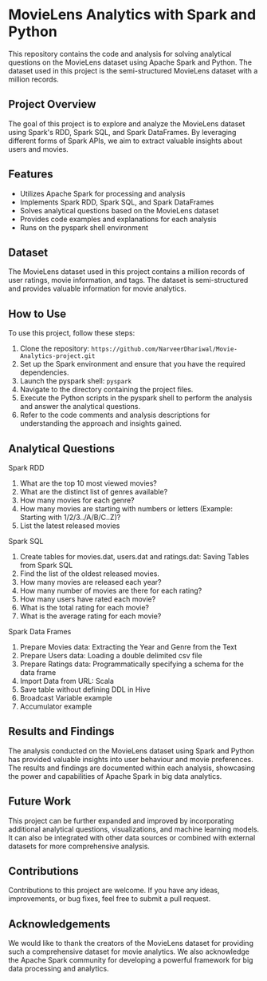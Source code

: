 # MovieLens Analytics with Spark and Python
This repository contains the code and analysis for solving analytical questions on the MovieLens dataset using Apache Spark and Python. The dataset used in this project is the semi-structured MovieLens dataset with a million records.

## Project Overview
The goal of this project is to explore and analyze the MovieLens dataset using Spark's RDD, Spark SQL, and Spark DataFrames. By leveraging different forms of Spark APIs, we aim to extract valuable insights about users and movies.

## Features
- Utilizes Apache Spark for processing and analysis
- Implements Spark RDD, Spark SQL, and Spark DataFrames
- Solves analytical questions based on the MovieLens dataset
- Provides code examples and explanations for each analysis
- Runs on the pyspark shell environment

## Dataset
The MovieLens dataset used in this project contains a million records of user ratings, movie information, and tags. The dataset is semi-structured and provides valuable information for movie analytics.

## How to Use
To use this project, follow these steps:

1. Clone the repository: `https://github.com/NarveerDhariwal/Movie-Analytics-project.git`
2. Set up the Spark environment and ensure that you have the required dependencies.
3. Launch the pyspark shell: `pyspark`
4. Navigate to the directory containing the project files.
5. Execute the Python scripts in the pyspark shell to perform the analysis and answer the analytical questions.
6. Refer to the code comments and analysis descriptions for understanding the approach and insights gained.

## Analytical Questions

Spark RDD
1.	What are the top 10 most viewed movies?
2.	What are the distinct list of genres available?
3.	How many movies for each genre?
4.	How many movies are starting with numbers or letters (Example: Starting with 1/2/3../A/B/C..Z)?
5.	List the latest released movies

Spark SQL
1.	Create tables for movies.dat, users.dat and ratings.dat: Saving Tables from Spark SQL
2.	Find the list of the oldest released movies.
3.	How many movies are released each year?
4.	How many number of movies are there for each rating?
5.	How many users have rated each movie?
6.	What is the total rating for each movie?
7.	What is the average rating for each movie?

Spark Data Frames
1.	Prepare Movies data: Extracting the Year and Genre from the Text
2.	Prepare Users data: Loading a double delimited csv file
3.	Prepare Ratings data: Programmatically specifying a schema for the data frame
4.	Import Data from URL: Scala
5.	Save table without defining DDL in Hive
6.	Broadcast Variable example
7.	Accumulator example

## Results and Findings
The analysis conducted on the MovieLens dataset using Spark and Python has provided valuable insights into user behaviour and movie preferences. The results and findings are documented within each analysis, showcasing the power and capabilities of Apache Spark in big data analytics.

## Future Work
This project can be further expanded and improved by incorporating additional analytical questions, visualizations, and machine learning models. It can also be integrated with other data sources or combined with external datasets for more comprehensive analysis.

## Contributions
Contributions to this project are welcome. If you have any ideas, improvements, or bug fixes, feel free to submit a pull request.
## Acknowledgements
We would like to thank the creators of the MovieLens dataset for providing such a comprehensive dataset for movie analytics. We also acknowledge the Apache Spark community for developing a powerful framework for big data processing and analytics.
